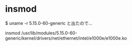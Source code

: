# insmod
   $ uname -r
   5.15.0-60-generic
   と出たので...

insmod /usr/lib/modules/5.15.0-60-generic/kernel/drivers/net/ethernet/intel/e1000e/e1000e.ko
